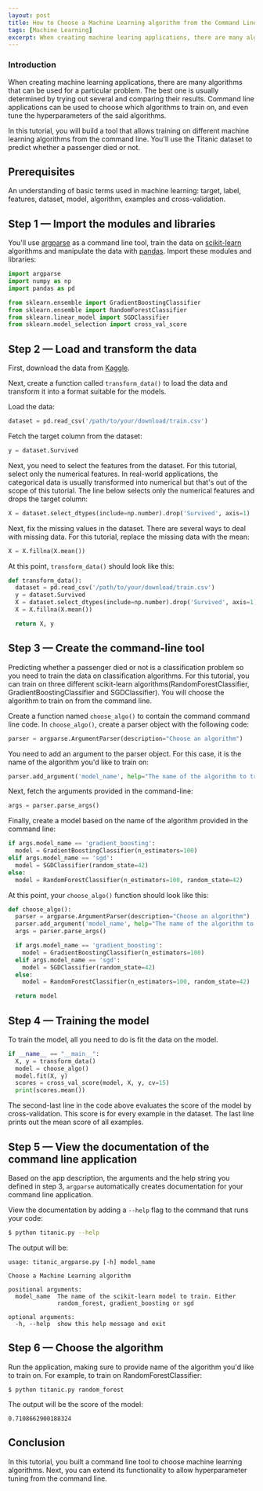 ```yaml
---
layout: post
title: How to Choose a Machine Learning algorithm from the Command Line
tags: [Machine Learning]
excerpt: When creating machine learing applications, there are many algorithms that can be used for a particular problem. The best one is usually determined by trying out several and comparing their results. Command line applications can be used to choose which algorithms to train on, and even tune the hyperparameters of the said algorithms.
---
```


### Introduction

When creating machine learning applications, there are many algorithms that can be used for a particular problem. The best one is usually determined by trying out several and comparing their results. Command line applications can be used to choose which algorithms to train on, and even tune the hyperparameters of the said algorithms.

In this tutorial, you will build a tool that allows training on different machine learning algorithms from the command line. You'll use the Titanic dataset to predict whether a passenger died or not.

## Prerequisites
An understanding of basic terms used in machine learning: target, label, features, dataset, model, algorithm, examples and cross-validation.

## Step 1 — Import the modules and libraries

You'll use [argparse](https://docs.python.org/3/library/argparse.html) as a command line tool, train the data on [scikit-learn](https://scikit-learn.org/stable/index.html) algorithms and manipulate the data with [pandas](https://pandas.pydata.org/). Import these modules and libraries:

```python
import argparse
import numpy as np
import pandas as pd

from sklearn.ensemble import GradientBoostingClassifier
from sklearn.ensemble import RandomForestClassifier
from sklearn.linear_model import SGDClassifier
from sklearn.model_selection import cross_val_score
```

## Step 2 — Load and transform the data

First, download the data from [Kaggle](https://www.kaggle.com/c/titanic/data?select=train.csv).

Next, create a function called `transform_data()` to load the data and transform it into a format suitable for the models.

Load the data:

```python
dataset = pd.read_csv('/path/to/your/download/train.csv')
```

Fetch the target column from the dataset:

```python
y = dataset.Survived
```

Next, you need to select the features from the dataset. For this tutorial, select only the numerical features. In real-world applications, the categorical data is usually transformed into numerical but that's out of the scope of this tutorial.
The line below selects only the numerical features and drops the target column:

```python
X = dataset.select_dtypes(include=np.number).drop('Survived', axis=1)
```

Next, fix the missing values in the dataset. There are several ways to deal with missing data. For this tutorial, replace the missing data with the mean:

```python
X = X.fillna(X.mean())
```

At this point, `transform_data()` should look like this:

```python
def transform_data():
  dataset = pd.read_csv('/path/to/your/download/train.csv')
  y = dataset.Survived
  X = dataset.select_dtypes(include=np.number).drop('Survived', axis=1)
  X = X.fillna(X.mean())

  return X, y
```

## Step 3 — Create the command-line tool
Predicting whether a passenger died or not is a classification problem so you need to train the data on classification algorithms. For this tutorial, you can train on three different scikit-learn algorithms(RandomForestClassifier, GradientBoostingClassifier and SGDClassifier). You will choose the algorithm to train on from the command line.

Create a function named `choose_algo()` to contain the command command line code.
In `choose_algo()`, create a parser object with the following code:

```python
parser = argparse.ArgumentParser(description="Choose an algorithm")
```
You need to add an argument to the parser object. For this case, it is the name of the algorithm you'd like to train on:

```python
parser.add_argument('model_name', help="The name of the algorithm to train on. Either random_forest, gradient_boosting or sgd")

```

Next, fetch the arguments provided in the command-line:

```python
args = parser.parse_args()
```

Finally, create a model based on the name of the algorithm provided in the command line:

```python
if args.model_name == 'gradient_boosting':
  model = GradientBoostingClassifier(n_estimators=100)
elif args.model_name == 'sgd':
  model = SGDClassifier(random_state=42)
else:
  model = RandomForestClassifier(n_estimators=100, random_state=42)
```

At this point, your `choose_algo()` function should look like this:
```python
def choose_algo():
  parser = argparse.ArgumentParser(description="Choose an algorithm")
  parser.add_argument('model_name', help="The name of the algorithm to train on. Either random_forest, gradient_boosting or sgd")
  args = parser.parse_args()

  if args.model_name == 'gradient_boosting':
    model = GradientBoostingClassifier(n_estimators=100)
  elif args.model_name == 'sgd':
    model = SGDClassifier(random_state=42)
  else:
    model = RandomForestClassifier(n_estimators=100, random_state=42)

  return model
```

## Step 4 — Training the model
To train the model, all you need to do is fit the data on the model.
```python
if __name__ == "__main__":
  X, y = transform_data()
  model = choose_algo()
  model.fit(X, y)
  scores = cross_val_score(model, X, y, cv=15)
  print(scores.mean())
```
The second-last line in the code above evaluates the score of the model by cross-validation. This score is for every example in the dataset. The last line prints out the mean score of all examples.

## Step 5 — View the documentation of the command line application
Based on the app description, the arguments and the help string you defined in step 3, `argparse` automatically creates documentation for your command line application.

View the documentation by adding a `--help` flag to the command that runs your code:
```bash
$ python titanic.py --help
```
The output will be:
```
usage: titanic_argparse.py [-h] model_name

Choose a Machine Learning algorithm

positional arguments:
  model_name  The name of the scikit-learn model to train. Either
              random_forest, gradient_boosting or sgd

optional arguments:
  -h, --help  show this help message and exit

```

## Step 6 — Choose the algorithm
Run the application, making sure to provide name of the algorithm you'd like to train on. For example, to train on RandomForestClassifier:

```
$ python titanic.py random_forest
```
The output will be the score of the model:
```
0.7108662900188324
```

## Conclusion
In this tutorial, you built a command line tool to choose machine learning algorithms. Next, you can extend its functionality to allow hyperparameter tuning from the command line.